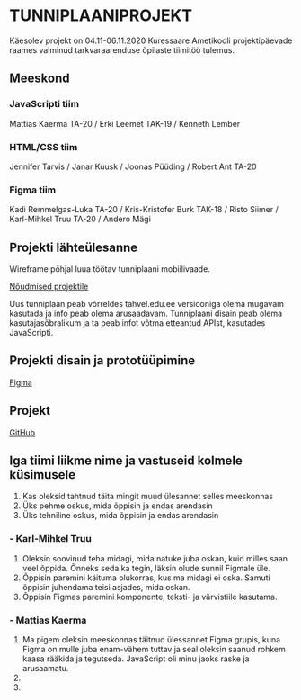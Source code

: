 # TUNNIPLAANIPROJEKT
Käesolev projekt on 04.11-06.11.2020 Kuressaare Ametikooli projektipäevade raames valminud tarkvaraarenduse õpilaste tiimitöö tulemus.

## Meeskond
### JavaScripti tiim
Mattias Kaerma TA-20 / Erki Leemet TAK-19 / Kenneth Lember

### HTML/CSS tiim
Jennifer Tarvis / Janar Kuusk / Joonas Püüding / Robert Ant TA-20

### Figma tiim
Kadi Remmelgas-Luka TA-20 / Kris-Kristofer Burk TAK-18 / Risto Siimer / Karl-Mihkel Truu TA-20 / Andero Mägi

## Projekti lähteülesanne
Wireframe põhjal luua töötav tunniplaani mobiilivaade. <br/>

[Nõudmised projektile](https://github.com/kuressaareametikool/tarkvaraprojektid/wiki/2020%E2%88%9521-PROJEKT-nr-2-%E2%80%92-Tahvli-tunniplaan)<br/>

Uus tunniplaan peab võrreldes tahvel.edu.ee versiooniga olema mugavam kasutada ja info peab olema arusaadavam. Tunniplaani disain peab olema kasutajasõbralikum ja ta peab infot võtma etteantud APIst, kasutades JavaScripti.

## Projekti disain ja prototüüpimine
[Figma](https://www.figma.com/file/O0yhjc7zTjdfMnYG9zTAi6/TA-Projekt__20-2__Tunniplaan-wireframe?node-id=6%3A13)

## Projekt
[GitHub](https://github.com/krlmhkl/tunniplaaniprojekt-tiim-v)<br/>

## Iga tiimi liikme nime ja vastuseid kolmele küsimusele
1. Kas oleksid tahtnud täita mingit muud ülesannet selles meeskonnas
2. Üks pehme oskus, mida õppisin ja endas arendasin
3. Üks tehniline oskus, mida õppisin ja endas arendasin

### - Karl-Mihkel Truu
1. Oleksin soovinud teha midagi, mida natuke juba oskan, kuid milles saan veel õppida. Õnneks seda ka tegin, läksin olude sunnil Figmale üle.
2. Õppisin paremini käituma olukorras, kus ma midagi ei oska. Samuti õppisin juhendama teisi asjades, mida oskan.
3. Õppisin Figmas paremini komponente, teksti- ja värvistiile kasutama.

### - Mattias Kaerma
1. Ma pigem oleksin meeskonnas täitnud ülessannet Figma grupis, kuna Figma on mulle juba enam-vähem tuttav ja seal oleksin saanud rohkem kaasa rääkida ja tegutseda. JavaScript oli minu jaoks raske ja arusaamatu.
2.
3.

